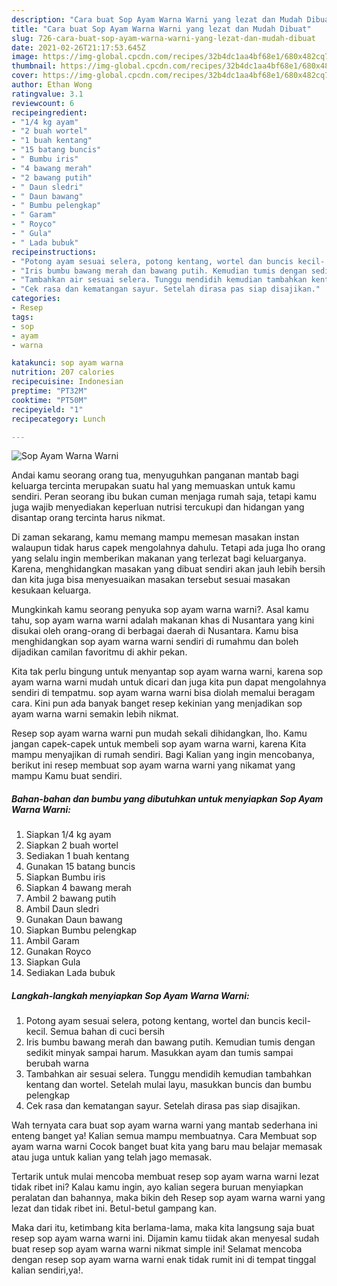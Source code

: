 ```yaml
---
description: "Cara buat Sop Ayam Warna Warni yang lezat dan Mudah Dibuat"
title: "Cara buat Sop Ayam Warna Warni yang lezat dan Mudah Dibuat"
slug: 726-cara-buat-sop-ayam-warna-warni-yang-lezat-dan-mudah-dibuat
date: 2021-02-26T21:17:53.645Z
image: https://img-global.cpcdn.com/recipes/32b4dc1aa4bf68e1/680x482cq70/sop-ayam-warna-warni-foto-resep-utama.jpg
thumbnail: https://img-global.cpcdn.com/recipes/32b4dc1aa4bf68e1/680x482cq70/sop-ayam-warna-warni-foto-resep-utama.jpg
cover: https://img-global.cpcdn.com/recipes/32b4dc1aa4bf68e1/680x482cq70/sop-ayam-warna-warni-foto-resep-utama.jpg
author: Ethan Wong
ratingvalue: 3.1
reviewcount: 6
recipeingredient:
- "1/4 kg ayam"
- "2 buah wortel"
- "1 buah kentang"
- "15 batang buncis"
- " Bumbu iris"
- "4 bawang merah"
- "2 bawang putih"
- " Daun sledri"
- " Daun bawang"
- " Bumbu pelengkap"
- " Garam"
- " Royco"
- " Gula"
- " Lada bubuk"
recipeinstructions:
- "Potong ayam sesuai selera, potong kentang, wortel dan buncis kecil- kecil. Semua bahan di cuci bersih"
- "Iris bumbu bawang merah dan bawang putih. Kemudian tumis dengan sedikit minyak sampai harum. Masukkan ayam dan tumis sampai berubah warna"
- "Tambahkan air sesuai selera. Tunggu mendidih kemudian tambahkan kentang dan wortel. Setelah mulai layu, masukkan buncis dan bumbu pelengkap"
- "Cek rasa dan kematangan sayur. Setelah dirasa pas siap disajikan."
categories:
- Resep
tags:
- sop
- ayam
- warna

katakunci: sop ayam warna 
nutrition: 207 calories
recipecuisine: Indonesian
preptime: "PT32M"
cooktime: "PT50M"
recipeyield: "1"
recipecategory: Lunch

---
```



![Sop Ayam Warna Warni](https://img-global.cpcdn.com/recipes/32b4dc1aa4bf68e1/680x482cq70/sop-ayam-warna-warni-foto-resep-utama.jpg)

Andai kamu seorang orang tua, menyuguhkan panganan mantab bagi keluarga tercinta merupakan suatu hal yang memuaskan untuk kamu sendiri. Peran seorang ibu bukan cuman menjaga rumah saja, tetapi kamu juga wajib menyediakan keperluan nutrisi tercukupi dan hidangan yang disantap orang tercinta harus nikmat.

Di zaman  sekarang, kamu memang mampu memesan masakan instan walaupun tidak harus capek mengolahnya dahulu. Tetapi ada juga lho orang yang selalu ingin memberikan makanan yang terlezat bagi keluarganya. Karena, menghidangkan masakan yang dibuat sendiri akan jauh lebih bersih dan kita juga bisa menyesuaikan masakan tersebut sesuai masakan kesukaan keluarga. 



Mungkinkah kamu seorang penyuka sop ayam warna warni?. Asal kamu tahu, sop ayam warna warni adalah makanan khas di Nusantara yang kini disukai oleh orang-orang di berbagai daerah di Nusantara. Kamu bisa menghidangkan sop ayam warna warni sendiri di rumahmu dan boleh dijadikan camilan favoritmu di akhir pekan.

Kita tak perlu bingung untuk menyantap sop ayam warna warni, karena sop ayam warna warni mudah untuk dicari dan juga kita pun dapat mengolahnya sendiri di tempatmu. sop ayam warna warni bisa diolah memalui beragam cara. Kini pun ada banyak banget resep kekinian yang menjadikan sop ayam warna warni semakin lebih nikmat.

Resep sop ayam warna warni pun mudah sekali dihidangkan, lho. Kamu jangan capek-capek untuk membeli sop ayam warna warni, karena Kita mampu menyajikan di rumah sendiri. Bagi Kalian yang ingin mencobanya, berikut ini resep membuat sop ayam warna warni yang nikamat yang mampu Kamu buat sendiri.

<!--inarticleads1-->

##### Bahan-bahan dan bumbu yang dibutuhkan untuk menyiapkan Sop Ayam Warna Warni:

1. Siapkan 1/4 kg ayam
1. Siapkan 2 buah wortel
1. Sediakan 1 buah kentang
1. Gunakan 15 batang buncis
1. Siapkan  Bumbu iris
1. Siapkan 4 bawang merah
1. Ambil 2 bawang putih
1. Ambil  Daun sledri
1. Gunakan  Daun bawang
1. Siapkan  Bumbu pelengkap
1. Ambil  Garam
1. Gunakan  Royco
1. Siapkan  Gula
1. Sediakan  Lada bubuk




<!--inarticleads2-->

##### Langkah-langkah menyiapkan Sop Ayam Warna Warni:

1. Potong ayam sesuai selera, potong kentang, wortel dan buncis kecil- kecil. Semua bahan di cuci bersih
1. Iris bumbu bawang merah dan bawang putih. Kemudian tumis dengan sedikit minyak sampai harum. Masukkan ayam dan tumis sampai berubah warna
1. Tambahkan air sesuai selera. Tunggu mendidih kemudian tambahkan kentang dan wortel. Setelah mulai layu, masukkan buncis dan bumbu pelengkap
1. Cek rasa dan kematangan sayur. Setelah dirasa pas siap disajikan.




Wah ternyata cara buat sop ayam warna warni yang mantab sederhana ini enteng banget ya! Kalian semua mampu membuatnya. Cara Membuat sop ayam warna warni Cocok banget buat kita yang baru mau belajar memasak atau juga untuk kalian yang telah jago memasak.

Tertarik untuk mulai mencoba membuat resep sop ayam warna warni lezat tidak ribet ini? Kalau kamu ingin, ayo kalian segera buruan menyiapkan peralatan dan bahannya, maka bikin deh Resep sop ayam warna warni yang lezat dan tidak ribet ini. Betul-betul gampang kan. 

Maka dari itu, ketimbang kita berlama-lama, maka kita langsung saja buat resep sop ayam warna warni ini. Dijamin kamu tiidak akan menyesal sudah buat resep sop ayam warna warni nikmat simple ini! Selamat mencoba dengan resep sop ayam warna warni enak tidak rumit ini di tempat tinggal kalian sendiri,ya!.

